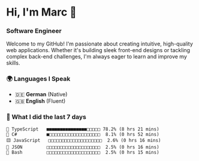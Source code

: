 # Hi, I'm Marc 👋 
### Software Engineer

Welcome to my GitHub! I'm passionate about creating intuitive, high-quality web applications. Whether it's building sleek front-end designs or tackling complex back-end challenges, I'm always eager to learn and improve my skills.  

### 🌍 Languages I Speak  
- 🇩🇪 **German** (Native)  
- 🇬🇧 **English** (Fluent)

### 🤯 What I did the last 7 days

```
🔷 TypeScript   ■■■■■■■■■■■■■■■□□□□□ 78.2% (8 hrs 21 mins)
🔷 C#           ■□□□□□□□□□□□□□□□□□□□  8.1% (0 hrs 52 mins)
🟨 JavaScript   □□□□□□□□□□□□□□□□□□□□  2.6% (0 hrs 16 mins)
📄 JSON         □□□□□□□□□□□□□□□□□□□□  2.5% (0 hrs 16 mins)
📄 Bash         □□□□□□□□□□□□□□□□□□□□  2.5% (0 hrs 15 mins)
```